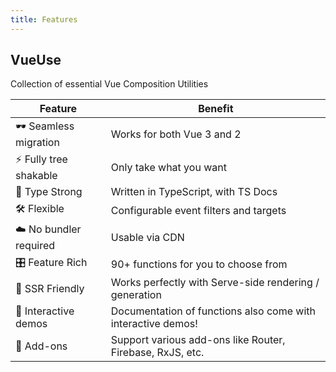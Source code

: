 ```yaml
---
title: Features
---
```


##  VueUse

Collection of essential Vue Composition Utilities

|Feature|Benefit|
|-----|-----|
|🕶 Seamless migration|Works for both Vue 3 and 2|
|⚡ Fully tree shakable|Only take what you want|
|🦾 Type Strong|Written in TypeScript, with TS Docs|
|🛠 Flexible|Configurable event filters and targets|
|☁️ No bundler required|Usable via CDN|
|🎛 Feature Rich|90+ functions for you to choose from|
|🔋 SSR Friendly|Works perfectly with Serve-side rendering / generation|
|🎪 Interactive demos|Documentation of functions also come with interactive demos!|
|🔌 Add-ons|Support various add-ons like Router, Firebase, RxJS, etc.|
